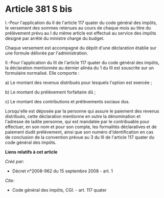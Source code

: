 # Article 381 S bis

I.-Pour l'application du II de l'article 117 quater du code général des impôts, le versement des sommes retenues au cours de
chaque mois au titre du prélèvement prévu au I du même article est effectué au service des impôts désigné par arrêté du
ministre chargé du budget. 

Chaque versement est accompagné du dépôt d'une déclaration établie sur une formule délivrée par l'administration. 

II.-Pour l'application du III de l'article 117 quater du code général des impôts, la déclaration mentionnée au dernier alinéa
du 1 du III est souscrite sur un formulaire normalisé. Elle comporte : 

a) Le montant des revenus distribués pour lesquels l'option est exercée ; 

b) Le montant du prélèvement forfaitaire dû ; 

c) Le montant des contributions et prélèvements sociaux dus. 

Lorsqu'elle est déposée par la personne qui assure le paiement des revenus distribués, cette déclaration mentionne en outre
la dénomination et l'adresse de ladite personne, qui est mandatée par le contribuable pour effectuer, en son nom et pour son
compte, les formalités déclaratives et de paiement dudit prélèvement, ainsi que son numéro d'identification en cas de
conclusion de la convention prévue au 3 du III de l'article 117 quater du code général des impôts.

**Liens relatifs à cet article**

_Créé par_:

  - Décret n°2008-962 du 15 septembre 2008 - art. 1

_Cite_:

  - Code général des impôts, CGI. - art. 117 quater
